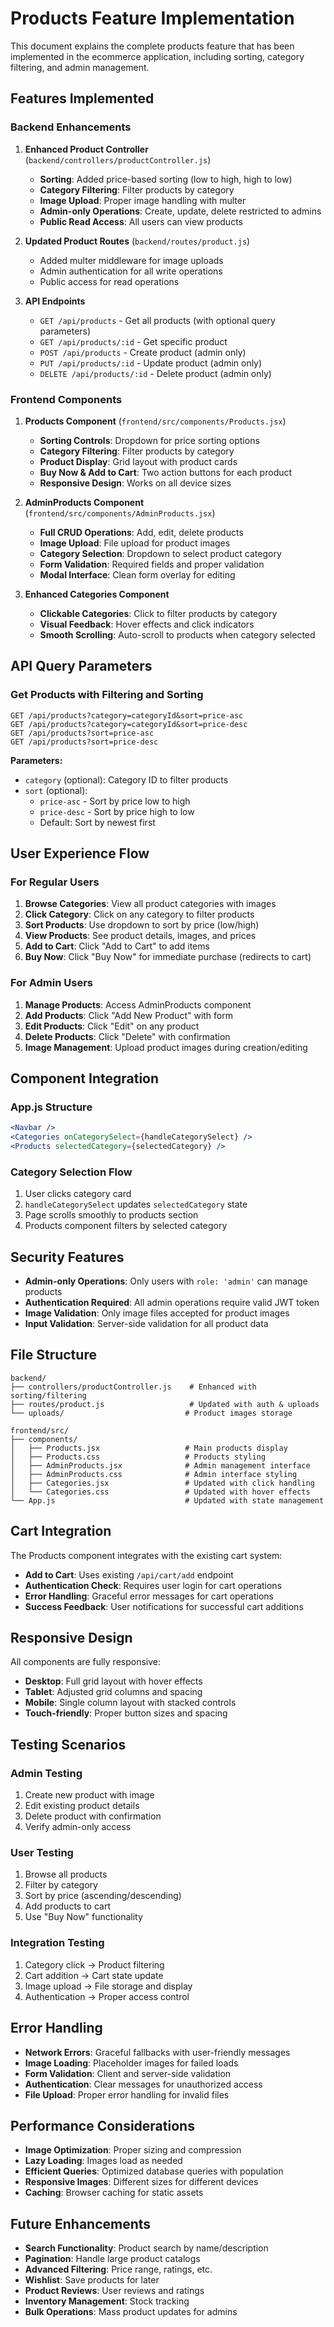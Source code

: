 # Products Feature Implementation

This document explains the complete products feature that has been implemented in the ecommerce application, including sorting, category filtering, and admin management.

## Features Implemented

### Backend Enhancements

1. **Enhanced Product Controller** (`backend/controllers/productController.js`)
   - **Sorting**: Added price-based sorting (low to high, high to low)
   - **Category Filtering**: Filter products by category
   - **Image Upload**: Proper image handling with multer
   - **Admin-only Operations**: Create, update, delete restricted to admins
   - **Public Read Access**: All users can view products

2. **Updated Product Routes** (`backend/routes/product.js`)
   - Added multer middleware for image uploads
   - Admin authentication for all write operations
   - Public access for read operations

3. **API Endpoints**
   - `GET /api/products` - Get all products (with optional query parameters)
   - `GET /api/products/:id` - Get specific product
   - `POST /api/products` - Create product (admin only)
   - `PUT /api/products/:id` - Update product (admin only)
   - `DELETE /api/products/:id` - Delete product (admin only)

### Frontend Components

1. **Products Component** (`frontend/src/components/Products.jsx`)
   - **Sorting Controls**: Dropdown for price sorting options
   - **Category Filtering**: Filter products by category
   - **Product Display**: Grid layout with product cards
   - **Buy Now & Add to Cart**: Two action buttons for each product
   - **Responsive Design**: Works on all device sizes

2. **AdminProducts Component** (`frontend/src/components/AdminProducts.jsx`)
   - **Full CRUD Operations**: Add, edit, delete products
   - **Image Upload**: File upload for product images
   - **Category Selection**: Dropdown to select product category
   - **Form Validation**: Required fields and proper validation
   - **Modal Interface**: Clean form overlay for editing

3. **Enhanced Categories Component**
   - **Clickable Categories**: Click to filter products by category
   - **Visual Feedback**: Hover effects and click indicators
   - **Smooth Scrolling**: Auto-scroll to products when category selected

## API Query Parameters

### Get Products with Filtering and Sorting
```
GET /api/products?category=categoryId&sort=price-asc
GET /api/products?category=categoryId&sort=price-desc
GET /api/products?sort=price-asc
GET /api/products?sort=price-desc
```

**Parameters:**
- `category` (optional): Category ID to filter products
- `sort` (optional): 
  - `price-asc` - Sort by price low to high
  - `price-desc` - Sort by price high to low
  - Default: Sort by newest first

## User Experience Flow

### For Regular Users
1. **Browse Categories**: View all product categories with images
2. **Click Category**: Click on any category to filter products
3. **Sort Products**: Use dropdown to sort by price (low/high)
4. **View Products**: See product details, images, and prices
5. **Add to Cart**: Click "Add to Cart" to add items
6. **Buy Now**: Click "Buy Now" for immediate purchase (redirects to cart)

### For Admin Users
1. **Manage Products**: Access AdminProducts component
2. **Add Products**: Click "Add New Product" with form
3. **Edit Products**: Click "Edit" on any product
4. **Delete Products**: Click "Delete" with confirmation
5. **Image Management**: Upload product images during creation/editing

## Component Integration

### App.js Structure
```jsx
<Navbar />
<Categories onCategorySelect={handleCategorySelect} />
<Products selectedCategory={selectedCategory} />
```

### Category Selection Flow
1. User clicks category card
2. `handleCategorySelect` updates `selectedCategory` state
3. Page scrolls smoothly to products section
4. Products component filters by selected category

## Security Features

- **Admin-only Operations**: Only users with `role: 'admin'` can manage products
- **Authentication Required**: All admin operations require valid JWT token
- **Image Validation**: Only image files accepted for product images
- **Input Validation**: Server-side validation for all product data

## File Structure

```
backend/
├── controllers/productController.js    # Enhanced with sorting/filtering
├── routes/product.js                   # Updated with auth & uploads
└── uploads/                           # Product images storage

frontend/src/
├── components/
│   ├── Products.jsx                   # Main products display
│   ├── Products.css                   # Products styling
│   ├── AdminProducts.jsx              # Admin management interface
│   ├── AdminProducts.css              # Admin interface styling
│   ├── Categories.jsx                 # Updated with click handling
│   └── Categories.css                 # Updated with hover effects
└── App.js                             # Updated with state management
```

## Cart Integration

The Products component integrates with the existing cart system:

- **Add to Cart**: Uses existing `/api/cart/add` endpoint
- **Authentication Check**: Requires user login for cart operations
- **Error Handling**: Graceful error messages for cart operations
- **Success Feedback**: User notifications for successful cart additions

## Responsive Design

All components are fully responsive:

- **Desktop**: Full grid layout with hover effects
- **Tablet**: Adjusted grid columns and spacing
- **Mobile**: Single column layout with stacked controls
- **Touch-friendly**: Proper button sizes and spacing

## Testing Scenarios

### Admin Testing
1. Create new product with image
2. Edit existing product details
3. Delete product with confirmation
4. Verify admin-only access

### User Testing
1. Browse all products
2. Filter by category
3. Sort by price (ascending/descending)
4. Add products to cart
5. Use "Buy Now" functionality

### Integration Testing
1. Category click → Product filtering
2. Cart addition → Cart state update
3. Image upload → File storage and display
4. Authentication → Proper access control

## Error Handling

- **Network Errors**: Graceful fallbacks with user-friendly messages
- **Image Loading**: Placeholder images for failed loads
- **Form Validation**: Client and server-side validation
- **Authentication**: Clear messages for unauthorized access
- **File Upload**: Proper error handling for invalid files

## Performance Considerations

- **Image Optimization**: Proper sizing and compression
- **Lazy Loading**: Images load as needed
- **Efficient Queries**: Optimized database queries with population
- **Responsive Images**: Different sizes for different devices
- **Caching**: Browser caching for static assets

## Future Enhancements

- **Search Functionality**: Product search by name/description
- **Pagination**: Handle large product catalogs
- **Advanced Filtering**: Price range, ratings, etc.
- **Wishlist**: Save products for later
- **Product Reviews**: User reviews and ratings
- **Inventory Management**: Stock tracking
- **Bulk Operations**: Mass product updates for admins 